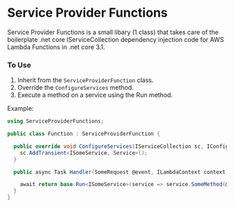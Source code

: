 # Service Provider Functions

Service Provider Functions is a small libary (1 class) that takes care of the boilerplate .net core IServiceCollection dependency injection code for AWS Lambda Functions in .net core 3.1.

### To Use

1. Inherit from the `ServiceProviderFunction` class.
2. Override the `ConfigureServices` method.
3. Execute a method on a service using the Run method.

Example:
```csharp
using ServiceProviderFunctions;

public class Function : ServiceProviderFunction {

  public override void ConfigureServices(IServiceCollection sc, IConfiguration configuration) {
    sc.AddTransient<ISomeService, Service>();
  }

  public async Task Handler(SomeRequest @event, ILambdaContext context) {

    await return base.Run<ISomeService>(service => service.SomeMethod(@event);
  }
}
```

